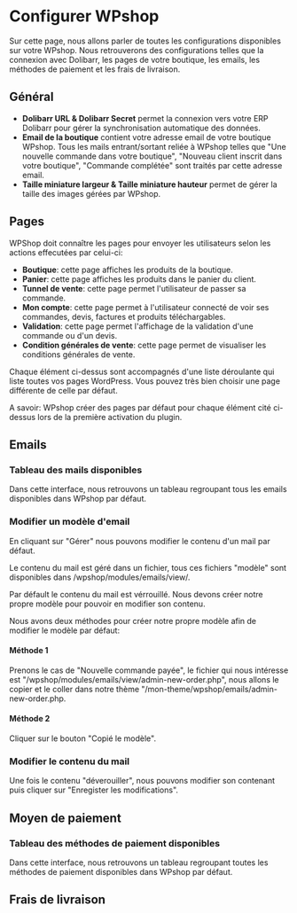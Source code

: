 # Configurer WPshop

Sur cette page, nous allons parler de toutes les configurations disponibles sur votre WPshop. Nous retrouverons des configurations telles que la connexion avec Dolibarr, les pages de votre boutique, les emails, les méthodes de paiement et les frais de livraison.

## Général

* **Dolibarr URL & Dolibarr Secret** permet la connexion vers votre ERP Dolibarr pour gérer la synchronisation automatique des données.
* **Email de la boutique** contient votre adresse email de votre boutique WPshop. Tous les mails entrant/sortant reliée à WPshop telles que "Une nouvelle commande dans votre boutique", "Nouveau client inscrit dans votre boutique", "Commande complétée" sont traités par cette adresse email. 
* **Taille miniature largeur & Taille miniature hauteur** permet de gérer la taille des images gérées par WPshop.

## Pages

WPShop doit connaître les pages pour envoyer les utilisateurs selon les actions effecutées par celui-ci:

* **Boutique**: cette page affiches les produits de la boutique.
* **Panier**: cette page affiches les produits dans le panier du client.
* **Tunnel de vente**: cette page permet l'utilisateur de passer sa commande.
* **Mon compte**: cette page permet à l'utilisateur connecté de voir ses commandes, devis, factures et produits téléchargables.
* **Validation**: cette page permet l'affichage de la validation d'une commande ou d'un devis.
* **Condition générales de vente**: cette page permet de visualiser les conditions générales de vente.

Chaque élément ci-dessus sont accompagnés d'une liste déroulante qui liste toutes vos pages WordPress. Vous pouvez très bien choisir une page différente de celle par défaut.

A savoir: WPshop créer des pages par défaut pour chaque élément cité ci-dessus lors de la première activation du plugin.

## Emails

### Tableau des mails disponibles

Dans cette interface, nous retrouvons un tableau regroupant tous les emails disponibles dans WPshop par défaut.

### Modifier un modèle d'email

En cliquant sur "Gérer" nous pouvons modifier le contenu d'un mail par défaut.

Le contenu du mail est géré dans un fichier, tous ces fichiers "modèle" sont disponibles dans /wpshop/modules/emails/view/.

Par défault le contenu du mail est vérrouillé. Nous devons créer notre propre modèle pour pouvoir en modifier son contenu.

Nous avons deux méthodes pour créer notre propre modèle afin de modifier le modèle par défaut:

#### Méthode 1 

Prenons le cas de "Nouvelle commande payée", le fichier qui nous intéresse est "/wpshop/modules/emails/view/admin-new-order.php", nous allons le copier et le coller dans notre thème "/mon-theme/wpshop/emails/admin-new-order.php.

#### Méthode 2

Cliquer sur le bouton "Copié le modèle".

### Modifier le contenu du mail

Une fois le contenu "déverouiller", nous pouvons modifier son contenant puis cliquer sur "Enregister les modifications".

## Moyen de paiement

### Tableau des méthodes de paiement disponibles

Dans cette interface, nous retrouvons un tableau regroupant toutes les méthodes de paiement disponibles dans WPshop par défaut.

## Frais de livraison

